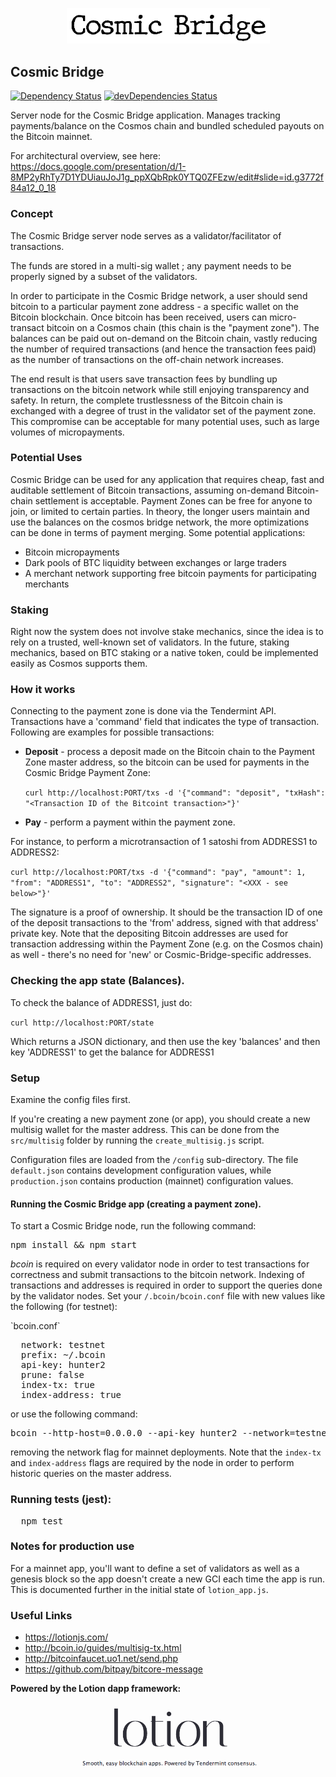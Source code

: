 <p align="center">
  <img src="./img/cosmic_bridge.png" width="325"/>
</p>

Cosmic Bridge
---

[![Dependency Status](https://david-dm.org/CosmicBridge/server.svg)](https://david-dm.org/CosmicBridge/server)
[![devDependencies Status](https://david-dm.org/CosmicBridge/server/dev-status.svg)](https://david-dm.org/CosmicBridge/server?type=dev)

Server node for the Cosmic Bridge application. Manages tracking payments/balance on the Cosmos chain and bundled scheduled payouts on the Bitcoin mainnet.

For architectural overview, see here: https://docs.google.com/presentation/d/1-8MP2yRhTy7D1YDUiauJoJ1g_ppXQbRpk0YTQ0ZFEzw/edit#slide=id.g3772f84a12_0_18

### Concept

The Cosmic Bridge server node serves as a validator/facilitator of transactions.

The funds are stored in a multi-sig wallet ; any payment needs to be properly signed by a subset of the validators.

In order to participate in the Cosmic Bridge network, a user should send bitcoin to a particular payment zone address - a specific wallet on the Bitcoin blockchain. Once bitcoin has been received, users can micro-transact bitcoin on a Cosmos chain (this chain is the "payment zone"). The balances can be paid out on-demand on the Bitcoin chain, vastly reducing the number of required transactions (and hence the transaction fees paid) as the number of transactions on the off-chain network increases.

The end result is that users save transaction fees by bundling up transactions on the bitcoin network while still enjoying transparency and safety. In return, the complete trustlessness of the Bitcoin chain is exchanged with a degree of trust in the validator set of the payment zone. This compromise can be acceptable for many potential uses, such as large volumes of micropayments.

### Potential Uses

Cosmic Bridge can be used for any application that requires cheap, fast and auditable settlement of Bitcoin transactions, assuming on-demand Bitcoin-chain settlement is acceptable. Payment Zones can be free for anyone to join, or limited to certain parties. In theory, the longer users maintain and use the balances on the cosmos bridge network, the more optimizations can be done in terms of payment merging. Some potential applications:

* Bitcoin micropayments
* Dark pools of BTC liquidity between exchanges or large traders
* A merchant network supporting free bitcoin payments for participating merchants

### Staking
Right now the system does not involve stake mechanics, since the idea is to rely on a trusted, well-known set of validators. In the future, staking mechanics, based on BTC staking or a native token, could be implemented easily as Cosmos supports them.

### How it works
Connecting to the payment zone is done via the Tendermint API. Transactions have a 'command' field that indicates the type of transaction. Following are examples for possible transactions:

* <b>Deposit</b> - process a deposit made on the Bitcoin chain to the Payment Zone master address, so the bitcoin can be used for payments in the Cosmic Bridge Payment Zone:

  `curl http://localhost:PORT/txs -d '{"command": "deposit", "txHash": "<Transaction ID of the Bitcoint transaction>"}'`

* <b>Pay</b> - perform a payment within the payment zone.

For instance, to perform a microtransaction of 1 satoshi from ADDRESS1 to ADDRESS2:

 `curl http://localhost:PORT/txs -d '{"command": "pay", "amount": 1, "from": "ADDRESS1", "to": "ADDRESS2", "signature": "<XXX - see below>"}'`

The signature is a proof of ownership. It should be the transaction ID of one of the deposit transactions to the 'from' address, signed with that address' private key. Note that the depositing Bitcoin addresses are used for transaction addressing within the Payment Zone (e.g. on the Cosmos chain) as well - there's no need for 'new' or Cosmic-Bridge-specific addresses.
 
### Checking the app state (Balances).
To check the balance of ADDRESS1, just do:

`curl http://localhost:PORT/state`
  
Which returns a JSON dictionary, and then use the key 'balances' and then key 'ADDRESS1' to get the balance for ADDRESS1
 
### Setup

<p>Examine the config files first.</p>

If you're creating a new payment zone (or app), you should create a new multisig wallet for the master address. This can be done from the `src/multisig` folder by running the `create_multisig.js` script.

Configuration files are loaded from the `/config` sub-directory. The file `default.json` contains development configuration values, while `production.json` contains production (mainnet) configuration values.

#### Running the Cosmic Bridge app (creating a payment zone).

To start a Cosmic Bridge node, run the following command:

<pre>
npm install && npm start
</pre>

*bcoin* is required on every validator node in order to test transactions for correctness and submit transactions to the bitcoin network. Indexing of transactions and addresses is required in order to support the queries done by the validator nodes. Set your `/.bcoin/bcoin.conf` file with new values like the following (for testnet):
<p></p>
`bcoin.conf`
<pre>
  network: testnet
  prefix: ~/.bcoin
  api-key: hunter2
  prune: false
  index-tx: true
  index-address: true
</pre>

or use the following command:

<pre>
bcoin --http-host=0.0.0.0 --api-key hunter2 --network=testnet --daemon --index-tx --index-address
</pre>

removing the network flag for mainnet deployments. Note that the `index-tx` and `index-address` flags are required by the node in order to perform historic queries on the master address.

### Running tests (jest):

<pre>
  npm test
</pre>

### Notes for production use

For a mainnet app, you'll want to define a set of validators as well as a genesis block so the app doesn't create a new GCI each time the app is run. This is documented further in the initial state of `lotion_app.js`.

### Useful Links

* https://lotionjs.com/
* http://bcoin.io/guides/multisig-tx.html
* http://bitcoinfaucet.uo1.net/send.php
* https://github.com/bitpay/bitcore-message

<b>Powered by the Lotion dapp framework:</b><br/>

<p align="center">
  <img src="./img/lotion.png" width="300"/>
</p>
